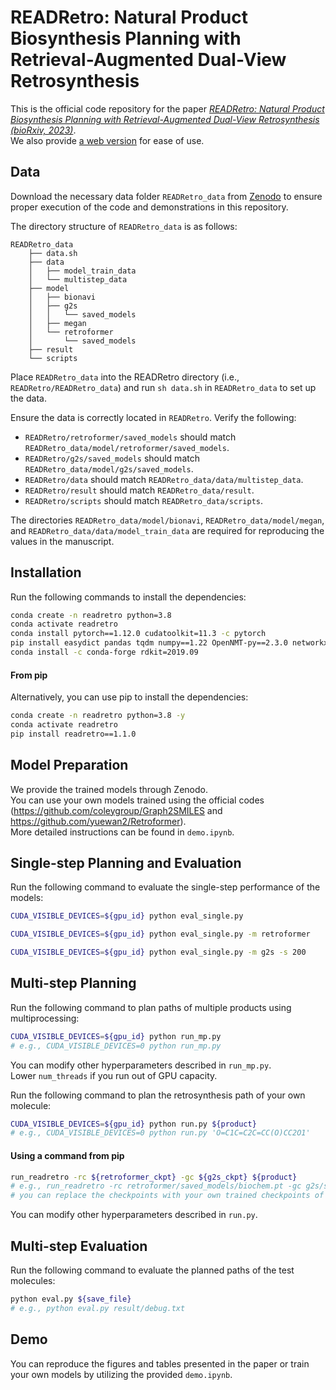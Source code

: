 # READRetro: Natural Product Biosynthesis Planning with Retrieval-Augmented Dual-View Retrosynthesis
This is the official code repository for the paper [*READRetro: Natural Product Biosynthesis Planning with Retrieval-Augmented Dual-View Retrosynthesis (bioRxiv, 2023)*](https://www.biorxiv.org/content/10.1101/2023.03.21.533616v1).<br>
We also provide [a web version](https://readretro.net) for ease of use.

## Data
Download the necessary data folder `READRetro_data` from [Zenodo](https://zenodo.org/records/10495132) to ensure proper execution of the code and demonstrations in this repository.

The directory structure of `READRetro_data` is as follows:</br>

    READRetro_data
        ├── data.sh
        ├── data
        │   ├── model_train_data
        │   └── multistep_data
        ├── model
        │   ├── bionavi
        │   ├── g2s
        │   │   └── saved_models
        │   ├── megan
        │   └── retroformer
        │       └── saved_models
        ├── result
        └── scripts

Place `READRetro_data` into the READRetro directory (i.e., `READRetro/READRetro_data`) and run `sh data.sh` in `READRetro_data` to set up the data.</br>

Ensure the data is correctly located in `READRetro`. Verify the following:</br>
- `READRetro/retroformer/saved_models` should match `READRetro_data/model/retroformer/saved_models`.</br>
- `READRetro/g2s/saved_models` should match `READRetro_data/model/g2s/saved_models`.</br>
- `READRetro/data` should match `READRetro_data/data/multistep_data`.</br>
- `READRetro/result` should match `READRetro_data/result`.</br>
- `READRetro/scripts` should match `READRetro_data/scripts`.</br>

The directories `READRetro_data/model/bionavi`, `READRetro_data/model/megan`, and `READRetro_data/data/model_train_data` are required for reproducing the values in the manuscript.


## Installation
Run the following commands to install the dependencies:
```bash
conda create -n readretro python=3.8
conda activate readretro
conda install pytorch==1.12.0 cudatoolkit=11.3 -c pytorch
pip install easydict pandas tqdm numpy==1.22 OpenNMT-py==2.3.0 networkx==2.5
conda install -c conda-forge rdkit=2019.09
```

#### From pip
Alternatively, you can use pip to install the dependencies:
```bash
conda create -n readretro python=3.8 -y
conda activate readretro
pip install readretro==1.1.0
```

## Model Preparation
We provide the trained models through Zenodo.<br>
You can use your own models trained using the official codes (https://github.com/coleygroup/Graph2SMILES and https://github.com/yuewan2/Retroformer).<br>
More detailed instructions can be found in `demo.ipynb`.

## Single-step Planning and Evaluation
Run the following command to evaluate the single-step performance of the models:
```bash
CUDA_VISIBLE_DEVICES=${gpu_id} python eval_single.py                    # ensemble
```
```bash
CUDA_VISIBLE_DEVICES=${gpu_id} python eval_single.py -m retroformer     # Retroformer
```
```bash
CUDA_VISIBLE_DEVICES=${gpu_id} python eval_single.py -m g2s -s 200      # Graph2SMILES
```

## Multi-step Planning
Run the following command to plan paths of multiple products using multiprocessing:
```bash
CUDA_VISIBLE_DEVICES=${gpu_id} python run_mp.py
# e.g., CUDA_VISIBLE_DEVICES=0 python run_mp.py
```
You can modify other hyperparameters described in `run_mp.py`.<br>
Lower `num_threads` if you run out of GPU capacity.

Run the following command to plan the retrosynthesis path of your own molecule:
```bash
CUDA_VISIBLE_DEVICES=${gpu_id} python run.py ${product}
# e.g., CUDA_VISIBLE_DEVICES=0 python run.py 'O=C1C=C2C=CC(O)CC2O1'
```
#### Using a command from pip
``` bash
run_readretro -rc ${retroformer_ckpt} -gc ${g2s_ckpt} ${product}
# e.g., run_readretro -rc retroformer/saved_models/biochem.pt -gc g2s/saved_models/biochem.pt 'O=C1C=C2C=CC(O)CC2O1'
# you can replace the checkpoints with your own trained checkpoints of retroformer and g2s
```
You can modify other hyperparameters described in `run.py`.

## Multi-step Evaluation
Run the following command to evaluate the planned paths of the test molecules:
```bash
python eval.py ${save_file}
# e.g., python eval.py result/debug.txt
```

## Demo
You can reproduce the figures and tables presented in the paper or train your own models by utilizing the provided `demo.ipynb`.

<!-- 
## Citation
If you find this repository and our paper useful, we kindly request to cite our work.

```BibTex
@article{lee2023READRetro,
  author    = {Seul Lee and
               Taein Kim and
               Min-Soo Choi and
               Yejin Kwak and
               Jeongbin Park and
               Sung Ju Hwang and
               Sang-Gyu Kim},
  title     = {READRetro: Natural Product Biosynthesis Planning
               with Retrieval-Augmented Dual-View Retrosynthesis},
  journal   = {bioRxiv},
  year      = {2023}
}
``` -->
